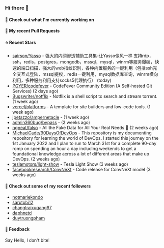 ### Hi there 👋

#### 👷 Check out what I'm currently working on

#### 🔨 My recent Pull Requests


#### ⭐ Recent Stars

- [sairson/Yasso](https://github.com/sairson/Yasso) - 强大的内网渗透辅助工具集-让Yasso像风一样 支持rdp，ssh，redis，postgres，mongodb，mssql，mysql，winrm等服务爆破，快速的端口扫描，强大的web指纹识别，各种内置服务的一键利用（包括ssh完全交互式登陆，mssql提权，redis一键利用，mysql数据库查询，winrm横向利用，多种服务利用支持socks5代理执行） (today)
- [PGYER/codefever](https://github.com/PGYER/codefever) - CodeFever Community Edition (A Self-hosted Git Services) (2 days ago)
- [Bugswriter/notflix](https://github.com/Bugswriter/notflix) - Notflix is a shell script to search and stream torrent. (1 week ago)
- [vercel/platforms](https://github.com/vercel/platforms) - A template for site builders and low-code tools. (1 week ago)
- [jpetazzo/ampernetacle](https://github.com/jpetazzo/ampernetacle) -  (1 week ago)
- [admin360bug/bypass](https://github.com/admin360bug/bypass) -  (2 weeks ago)
- [ngneat/falso](https://github.com/ngneat/falso) - All the Fake Data for All Your Real Needs 🙂 (2 weeks ago)
- [MichaelCade/90DaysOfDevOps](https://github.com/MichaelCade/90DaysOfDevOps) - This repository is my documenting repository for learning the world of DevOps. I started this journey on the 1st January 2022 and I plan to run to March 31st for a complete 90-day romp on spending an hour a day including weekends to get a foundational knowledge across a lot of different areas that make up DevOps.  (2 weeks ago)
- [teslamotors/light-show](https://github.com/teslamotors/light-show) - Tesla Light Show (3 weeks ago)
- [facebookresearch/ConvNeXt](https://github.com/facebookresearch/ConvNeXt) - Code release for ConvNeXt model (3 weeks ago)

#### 👯 Check out some of my recent followers

- [notmariekondo](https://github.com/notmariekondo)
- [sarutobi12](https://github.com/sarutobi12)
- [changtraixuqang97](https://github.com/changtraixuqang97)
- [daphnetd](https://github.com/daphnetd)
- [duytruongpham](https://github.com/duytruongpham)

#### 💬 Feedback

Say Hello, I don't bite!